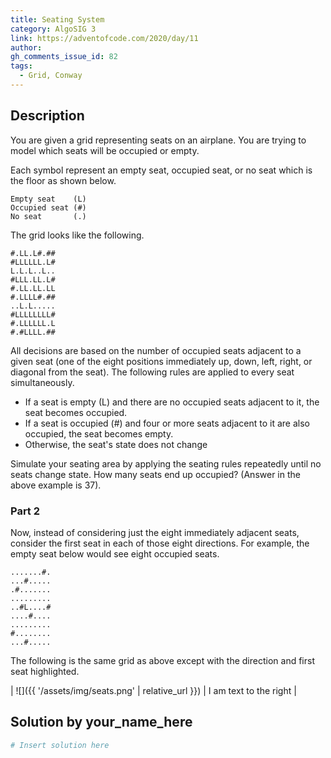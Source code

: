 ```yaml
---
title: Seating System
category: AlgoSIG 3
link: https://adventofcode.com/2020/day/11
author:
gh_comments_issue_id: 82
tags:
  - Grid, Conway
---
```


## Description

You are given a grid representing seats on an airplane. You are trying to model which seats will be occupied or empty.

Each symbol represent an empty seat, occupied seat, or no seat which is the floor as shown below.

```
Empty seat    (L)
Occupied seat (#)
No seat       (.)
```

The grid looks like the following.

```
#.LL.L#.##
#LLLLLL.L#
L.L.L..L..
#LLL.LL.L#
#.LL.LL.LL
#.LLLL#.##
..L.L.....
#LLLLLLLL#
#.LLLLLL.L
#.#LLLL.##
```

All decisions are based on the number of occupied seats adjacent to a given seat (one of the eight positions immediately up, down, left, right, or diagonal from the seat). The following rules are applied to every seat simultaneously.


- If a seat is empty (L) and there are no occupied seats adjacent to it, the seat becomes occupied.
- If a seat is occupied (#) and four or more seats adjacent to it are also occupied, the seat becomes empty.
- Otherwise, the seat's state does not change

Simulate your seating area by applying the seating rules repeatedly until no seats change state. How many seats end up occupied? (Answer in the above example is 37).


### Part 2

Now, instead of considering just the eight immediately adjacent seats, consider the first seat in each of those eight directions. For example, the empty seat below would see eight occupied seats.

```
.......#.
...#.....
.#.......
.........
..#L....#
....#....
.........
#........
...#.....
```

The following is the same grid as above except with the direction and first seat highlighted.

| ![]({{ '/assets/img/seats.png' | relative_url }}) | I am text to the right |



## Solution by your_name_here

```python
# Insert solution here
```
